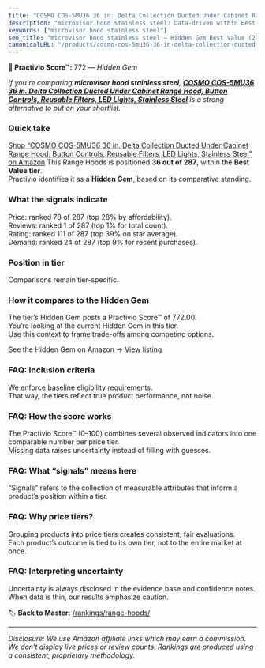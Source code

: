 ```yaml
---
title: "COSMO COS-5MU36 36 in. Delta Collection Ducted Under Cabinet Range Hood, Button Controls, Reusable Filters, LED Lights, Stainless Steel"
description: "microvisor hood stainless steel: Data-driven within Best Value ranking using the Practivio Score™. Positioned by quality, value, demand, findability, momentum."
keywords: ["microvisor hood stainless steel"]
seo_title: "microvisor hood stainless steel — Hidden Gem Best Value (2025)"
canonicalURL: "/products/cosmo-cos-5mu36-36-in-delta-collection-ducted-under-cabinet-range-hood-button-controls-reusable-filters-led-lights-stainless-steel-B077BPDF8S/"
---
```


**💎 Practivio Score™:** 772 — _Hidden Gem_


*If you're comparing **microvisor hood stainless steel**, **[COSMO COS-5MU36 36 in. Delta Collection Ducted Under Cabinet Range Hood, Button Controls, Reusable Filters, LED Lights, Stainless Steel](https://www.amazon.com/dp/B077BPDF8S?tag=practivio-20)** is a strong alternative to put on your shortlist.*
### Quick take
[Shop “COSMO COS-5MU36 36 in. Delta Collection Ducted Under Cabinet Range Hood, Button Controls, Reusable Filters, LED Lights, Stainless Steel” on Amazon](https://www.amazon.com/dp/B077BPDF8S?tag=practivio-20)
This Range Hoods is positioned **36 out of 287**, within the **Best Value tier**.  
Practivio identifies it as a **Hidden Gem**, based on its comparative standing.

### What the signals indicate
Price: ranked 78 of 287 (top 28% by affordability).  
Reviews: ranked 1 of 287 (top 1% for total count).  
Rating: ranked 111 of 287 (top 39% on star average).  
Demand: ranked 24 of 287 (top 9% for recent purchases).

### Position in tier
Comparisons remain tier-specific.

### How it compares to the Hidden Gem
The tier’s Hidden Gem posts a Practivio Score™ of 772.00.  
You’re looking at the current Hidden Gem in this tier.  
Use this context to frame trade-offs among competing options.  

See the Hidden Gem on Amazon → [View listing](https://www.amazon.com/dp/B077BPDF8S?tag=practivio-20)

### FAQ: Inclusion criteria
We enforce baseline eligibility requirements.  
That way, the tiers reflect true product performance, not noise.

### FAQ: How the score works
The Practivio Score™ (0–100) combines several observed indicators into one comparable number per price tier.  
Missing data raises uncertainty instead of filling with guesses.

### FAQ: What “signals” means here
“Signals” refers to the collection of measurable attributes that inform a product’s position within a tier.

### FAQ: Why price tiers?
Grouping products into price tiers creates consistent, fair evaluations.  
Each product’s outcome is tied to its own tier, not to the entire market at once.

### FAQ: Interpreting uncertainty
Uncertainty is always disclosed in the evidence base and confidence notes.  
When data is thin, our results emphasize caution.


🏷️ **Back to Master:** [/rankings/range-hoods/](/rankings/range-hoods/)

---
_Disclosure: We use Amazon affiliate links which may earn a commission. We don’t display live prices or review counts. Rankings are produced using a consistent, proprietary methodology._
